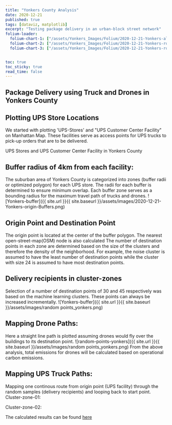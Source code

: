 ```yaml
---
title: "Yonkers County Analysis"
date: 2020-12-21
published: true
tags: [dataviz, matplotlib]
excerpt: "Testing package delivery in an urban-block street network"
folium-loader:
  folium-chart-1: ["/assets/Yonkers_Images/Folium/2020-12-21-Yonkers-allfacility.html", "400"] # second argument is the height
  folium-chart-2: ["/assets/Yonkers_Images/Folium/2020-12-21-Yonkers-route-case1.html", "400"] # second argument is the height
  folium-chart-3: ["/assets/Yonkers_Images/Folium/2020-12-21-Yonkers-route-case2.html", "400"] # second argument is the height


toc: true
toc_sticky: true
read_time: false
---
```


## Package Delivery using Truck and Drones in Yonkers County

## Plotting UPS Store Locations
We started with plotting 'UPS-Stores' and "UPS Customer Center Facility" on Manhattan Map. These facilities serve as access points for UPS trucks to pick-up orders that are to be delivered.

UPS Stores and UPS Customer Center Facility in Yonkers County
<div id="folium-chart-1"></div>

## Buffer radius of 4km from each facility: 
The suburban area of Yonkers County is categorized into zones (buffer radii or optimized polygon) for each UPS store. The radii for each buffer is determined to ensure minimum overlap. Each buffer zone serves as a bounding radius for the maximum travel path of trucks and drones.
![Yonkers-buffer]({{ site.url }}{{ site.baseurl }}/assets/images/2020-12-21-Yonkers-origin-Buffers.png)

## Origin Point and Destination Point
The origin point is located at the center of the buffer polygon. The nearest open-street-map(OSM) node is also calculated
The number of destination points in each zone are determined based on the size of the clusters and therefore the density of the neighborhood. For example, the noise cluster is assumed to have the least number of destination points while the cluster with size 24 is assumed to have most destination points.

## Delivery recipients in cluster-zones 
Selection of a number of destination points of 30 and 45 respectively was based on the machine learning clusters. These points can always be increased incrementally.
![Yonkers-buffer]({{ site.url }}{{ site.baseurl }}/assets/images/random points_yonkers.png)

## Mapping Drone Paths:
Here a straight line path is plotted assuming drones would fly over the buildings to its destination point. 
![random-points-yonkers]({{ site.url }}{{ site.baseurl }}/assets/images/random points_yonkers.png)
From the above analysis, total emissions for drones will be calculated based on operational carbon emissions.

## Mapping UPS Truck Paths:
Mapping one continous route from origin point (UPS facility) through the random samples (delivery recipients) and looping back to start point. 
Cluster-zone-01: <br/>

<div id="folium-chart-2"></div>

Cluster-zone-02: <br/>


<div id="folium-chart-3"></div>

The calculated results can be found [here][here]



[here]:https://suryajps.github.io/Spatial-Analysis-for-Drone-vs-Truck-Deliveries-/Results-and-Conclusion/



